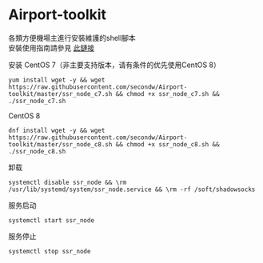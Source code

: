 # Airport-toolkit
各類方便機場主進行安裝維護的shell腳本    
安裝使用指南請參見 [此鏈接](https://wiki.sspanel.host/#/turnkey-install-for-node?id=%e5%90%8e%e7%ab%af%e4%b8%80%e9%94%ae%e5%ae%89%e8%a3%85%e8%84%9a%e6%9c%ac%ef%bc%88%e5%a4%a7%e7%8c%ab%e7%8c%ab%e7%89%88%ef%bc%89)

安装
CentOS 7（非主要支持版本，请有条件的优先使用CentOS 8）

    yum install wget -y && wget https://raw.githubusercontent.com/secondw/Airport-toolkit/master/ssr_node_c7.sh && chmod +x ssr_node_c7.sh && ./ssr_node_c7.sh

CentOS 8

    dnf install wget -y && wget https://raw.githubusercontent.com/secondw/Airport-toolkit/master/ssr_node_c8.sh && chmod +x ssr_node_c8.sh && ./ssr_node_c8.sh

卸载

    systemctl disable ssr_node && \rm /usr/lib/systemd/system/ssr_node.service && \rm -rf /soft/shadowsocks

服务启动

    systemctl start ssr_node

服务停止

    systemctl stop ssr_node
